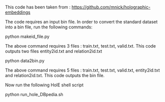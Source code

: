 This code has been taken from : https://github.com/mnick/holographic-embeddings




The code requires an input bin file. In order to convert the standard dataset into a bin file, run the following commands:

python makeid_file.py

The above command requires 3 files : train.txt, test.txt, valid.txt. This code outputs two files entity2id.txt and relation2id.txt

python data2bin.py

The above command requires 5 files : train.txt, test.txt, valid.txt, entity2id.txt and relation2id.txt. This code outputs the bin file.

Now run the following HolE shell script

python run_hole_DBpedia.sh
